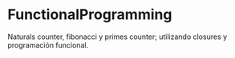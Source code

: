 # FunctionalProgramming
Naturals counter, fibonacci y primes counter; utilizando closures y programación funcional.
